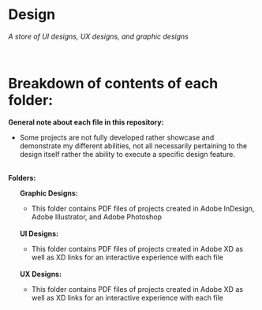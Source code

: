 # Design
<i>A store of UI designs, UX designs, and graphic designs</i>

<br />
<h1>Breakdown of contents of each folder:</h1>

<b>General note about each file in this repository:</b>
<ul>
  <li>Some projects are not fully developed rather showcase and demonstrate my different abilities, not all necessarily pertaining to the design itself rather the ability to execute a specific design feature.</li>
</ul>
<br />
<b>Folders:</b>
<ul>
  <b>Graphic Designs:</b>
  <ul>
    <li>This folder contains PDF files of projects created in Adobe InDesign, Adobe Illustrator, and Adobe Photoshop</li>
  </ul>
  <br />
  <b>UI Designs:</b>
  <ul>
    <li>This folder contains PDF files of projects created in Adobe XD as well as XD links for an interactive experience with each file</li>
  </ul>
  <br />
  <b>UX Designs:</b>
  <ul>
    <li>This folder contains PDF files of projects created in Adobe XD as well as XD links for an interactive experience with each file</li>
  </ul>
</ul>
